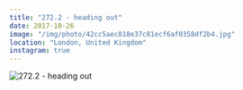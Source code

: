 ```yaml
---
title: "272.2 - heading out"
date: 2017-10-26
image: "/img/photo/42cc5aec818e37c81ecf6af0358df2b4.jpg"
location: "London, United Kingdom"
instagram: true
---
```


![272.2 - heading out](/img/photo/42cc5aec818e37c81ecf6af0358df2b4.jpg)
